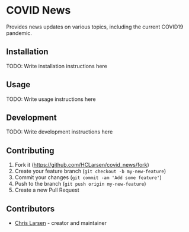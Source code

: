 # COVID News

Provides news updates on various topics, including the current COVID19 pandemic.

## Installation

TODO: Write installation instructions here

## Usage

TODO: Write usage instructions here

## Development

TODO: Write development instructions here

## Contributing

1. Fork it (<https://github.com/HCLarsen/covid_news/fork>)
2. Create your feature branch (`git checkout -b my-new-feature`)
3. Commit your changes (`git commit -am 'Add some feature'`)
4. Push to the branch (`git push origin my-new-feature`)
5. Create a new Pull Request

## Contributors

- [Chris Larsen](https://github.com/HCLarsen) - creator and maintainer
